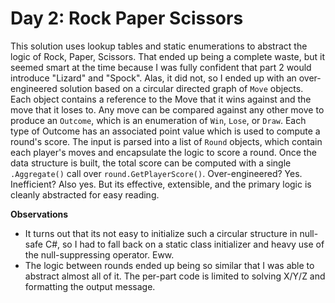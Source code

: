 # Day 2: Rock Paper Scissors

This solution uses lookup tables and static enumerations to abstract the logic of Rock, Paper, Scissors.
That ended up being a complete waste, but it seemed smart at the time because I was fully confident that part 2 would introduce "Lizard" and "Spock".
Alas, it did not, so I ended up with an over-engineered solution based on a circular directed graph of `Move` objects.
Each object contains a reference to the Move that it wins against and the move that it loses to.
Any move can be compared against any other move to produce an `Outcome`, which is an enumeration of `Win`, `Lose`, or `Draw`.
Each type of Outcome has an associated point value which is used to compute a round's score.
The input is parsed into a list of `Round` objects, which contain each player's moves and encapsulate the logic to score a round.
Once the data structure is built, the total score can be computed with a single `.Aggregate()` call over `round.GetPlayerScore()`.
Over-engineered? Yes.
Inefficient? Also yes.
But its effective, extensible, and the primary logic is cleanly abstracted for easy reading.

**Observations**
* It turns out that its not easy to initialize such a circular structure in null-safe C#, so I had to fall back on a static class initializer and heavy use of the null-suppressing operator. Eww.
* The logic between rounds ended up being so similar that I was able to abstract almost all of it. The per-part code is limited to solving X/Y/Z and formatting the output message.